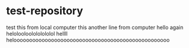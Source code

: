 # test-repository
test this from local computer
this another line from computer
hello again 
helolooloolololololol
hellll
heloooooooooooooooooooooooooooooooooooooooooooooooooo
